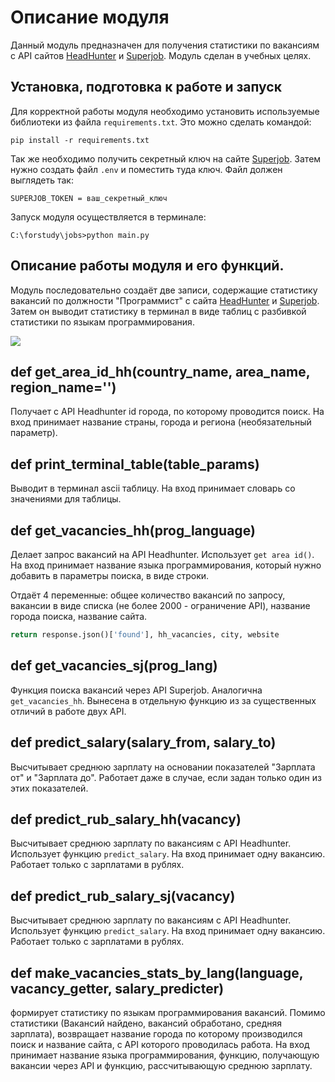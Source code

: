 Описание модуля
===

Данный модуль предназначен для получения статистики по вакансиям с API сайтов [HeadHunter](https://hh.ru) и [Superjob](https://superjob.ru).
Модуль сделан в учебных целях.

Установка, подготовка к работе и запуск
---
Для корректной работы модуля необходимо установить используемые библиотеки из файла `requirements.txt`.
Это можно сделать командой:
```
pip install -r requirements.txt
```

Так же необходимо получить секретный ключ на сайте [Superjob](https://superjob.ru). Затем нужно создать файл
`.env` и поместить туда ключ. Файл должен выглядеть так:

```dotenv
SUPERJOB_TOKEN = ваш_секретный_ключ
```

Запуск модуля осуществляется в терминале:
```
C:\forstudy\jobs>python main.py
```

Описание работы модуля и его функций.
---
Модуль последовательно создаёт две записи, содержащие статистику вакансий по должности "Программист" с сайта [HeadHunter](https://hh.ru) и [Superjob](https://superjob.ru).
Затем он выводит статистику в терминал в виде таблиц с разбивкой статистики по языкам программирования.

![](https://imgbb.com/Nn4dFfz)

def get_area_id_hh(country_name, area_name, region_name='')
---

Получает с API Headhunter id города, по которому проводится поиск. На вход принимает название страны, города и региона (необязательный параметр).

def print_terminal_table(table_params)
---

Выводит в терминал ascii таблицу. На вход принимает словарь со значениями для таблицы.

def get_vacancies_hh(prog_language)
---

Делает запрос вакансий на API Headhunter. Использует `get area id()`.
На вход принимает название языка программирования, который нужно добавить в параметры поиска, в виде строки.

Отдаёт 4 переменные: общее количество вакансий по запросу, вакансии в виде списка (не более 2000 - ограничение API), название города поиска, название сайта.
```python
return response.json()['found'], hh_vacancies, city, website
```

def get_vacancies_sj(prog_lang)
---
Функция поиска вакансий через API Superjob. Аналогична `get_vacancies_hh`. Вынесена в отдельную функцию из за существенных отличий в работе двух API.

def predict_salary(salary_from, salary_to)
---

Высчитывает среднюю зарплату на основании показателей "Зарплата от" и "Зарплата до". Работает даже в случае, если задан только один из этих показателей.

def predict_rub_salary_hh(vacancy)
---

Высчитывает среднюю зарплату по вакансиям с API Headhunter. Использует функцию `predict_salary`. На вход принимает одну вакансию.
Работает только с зарплатами в рублях.

def predict_rub_salary_sj(vacancy)
---

Высчитывает среднюю зарплату по вакансиям с API Headhunter. Использует функцию `predict_salary`. На вход принимает одну вакансию.
Работает только с зарплатами в рублях.

def make_vacancies_stats_by_lang(language, vacancy_getter, salary_predicter)
---

формирует статистику по языкам программирования вакансий. Помимо статистики (Вакансий найдено, вакансий обработано, средняя зарплата),
возвращает название города по которому производился поиск и название сайта, с API которого проводилась работа. На вход принимает название языка программирования, функцию,
получающую вакансии через API и функцию, рассчитывающую среднюю зарплату.
